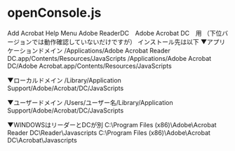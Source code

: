 # openConsole.js
Add Acrobat Help Menu
Adobe ReaderDC　Adobe Acrobat DC　用
（下位バージョンでは動作確認していないだけですが）
インストール先は以下
▼アプリケーションドメイン
/Applications/Adobe Acrobat Reader DC.app/Contents/Resources/JavaScripts
/Applications/Adobe Acrobat DC/Adobe Acrobat.app/Contents/Resources/JavaScripts

▼ローカルドメイン
/Library/Application Support/Adobe/Acrobat/DC/JavaScripts

▼ユーザードメイン
/Users/ユーザー名/Library/Application Support/Adobe/Acrobat/DC/JavaScripts

▼WINDOWSはリーダーとDCが別
C:\Program Files (x86)\Adobe\Acrobat Reader DC\Reader\Javascripts
C:\Program Files (x86)\Adobe\Acrobat DC\Acrobat\Javascripts
